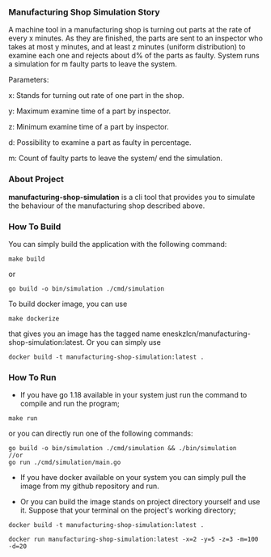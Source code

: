 ### Manufacturing Shop Simulation Story

A machine tool in a manufacturing shop is turning out parts at the 
rate of every x minutes. As they are finished, the parts are sent to an 
inspector who takes at most y minutes, and at least z minutes (uniform distribution) 
to examine each one and rejects about d% of the parts as faulty.
System runs a simulation for m faulty parts to leave the system.

Parameters:

x: Stands for turning out rate of one part in the shop.

y: Maximum examine time of a part by inspector.

z: Minimum examine time of a part by inspector.

d: Possibility to examine a part as faulty in percentage.

m: Count of faulty parts to leave the system/ end the simulation.

### About Project

**manufacturing-shop-simulation** is a cli tool that provides you
to simulate the behaviour of the manufacturing shop described above.

### How To Build
You can simply build the application with the following command:
```shell
make build
```
or
```shell
go build -o bin/simulation ./cmd/simulation
```
To build docker image, you can use 
```shell
make dockerize
```
that gives you an image has the tagged name eneskzlcn/manufacturing-shop-simulation:latest. Or you can simply use
```shell
docker build -t manufacturing-shop-simulation:latest .
```

### How To Run
- If you have go 1.18 available in your system just run the command to compile
and run the program;
```shell
make run
```
or you can directly run one of the following commands:
```shell
go build -o bin/simulation ./cmd/simulation && ./bin/simulation
//or
go run ./cmd/simulation/main.go
```
- If you have docker available on your system you can simply pull the image from my github
repository and run.

- Or you can build the image stands on project directory yourself and use it. Suppose that your
terminal on the project's working directory;
```shell
docker build -t manufacturing-shop-simulation:latest .

docker run manufacturing-shop-simulation:latest -x=2 -y=5 -z=3 -m=100 -d=20
```
